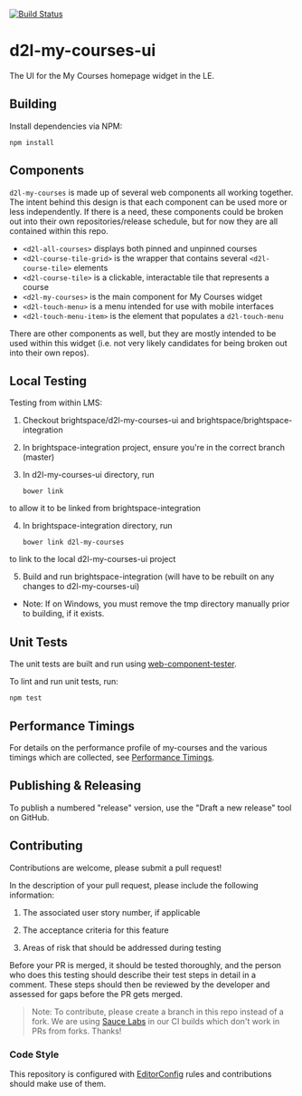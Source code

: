 [![Build Status](https://travis-ci.com/Brightspace/d2l-my-courses-ui.svg?branch=master)](https://travis-ci.com/Brightspace/d2l-my-courses-ui)

# d2l-my-courses-ui

The UI for the My Courses homepage widget in the LE.

## Building

Install dependencies via NPM:

```shell
npm install
```

## Components

`d2l-my-courses` is made up of several web components all working together. The
intent behind this design is that each component can be used more or less
independently. If there is a need, these components could be broken out into
their own repositories/release schedule, but for now they are all contained
within this repo.

- `<d2l-all-courses>` displays both pinned and unpinned courses
- `<d2l-course-tile-grid>` is the wrapper that contains several `<d2l-course-tile>` elements
- `<d2l-course-tile>` is a clickable, interactable tile that represents a course
- `<d2l-my-courses>` is the main component for My Courses widget
- `<d2l-touch-menu>` is a menu intended for use with mobile interfaces
- `<d2l-touch-menu-item>` is the element that populates a `d2l-touch-menu`

There are other components as well, but they are mostly intended to be used
within this widget (i.e. not very likely candidates for being broken out into
their own repos).

## Local Testing

Testing from within LMS:

1. Checkout brightspace/d2l-my-courses-ui and brightspace/brightspace-integration

2. In brightspace-integration project, ensure you're in the correct branch (master)

3. In d2l-my-courses-ui directory, run
	```shell
	bower link
	```
to allow it to be linked from brightspace-integration

4. In brightspace-integration directory, run
	```shell
	bower link d2l-my-courses
	```
to link to the local d2l-my-courses-ui project

5. Build and run brightspace-integration (will have to be rebuilt on any changes to d2l-my-courses-ui)
 * Note: If on Windows, you must remove the tmp directory manually prior to building, if it exists.

## Unit Tests

The unit tests are built and run using [web-component-tester](https://github.com/Polymer/web-component-tester).

To lint and run unit tests, run:

```shell
npm test
```
 
## Performance Timings

For details on the performance profile of my-courses and the various timings which are collected, see [Performance Timings](performance-timing.md).

## Publishing & Releasing

To publish a numbered "release" version, use the "Draft a new release" tool on GitHub.

## Contributing
Contributions are welcome, please submit a pull request!

In the description of your pull request, please include the following information:
1. The associated user story number, if applicable

2. The acceptance criteria for this feature

3. Areas of risk that should be addressed during testing

Before your PR is merged, it should be tested thoroughly, and the person who does this testing should describe their test steps in detail in a comment. These steps should then be reviewed by the developer and assessed for gaps before the PR gets merged.

> Note: To contribute, please create a branch in this repo instead of a fork.
We are using [Sauce Labs](https://saucelabs.com/) in our CI builds which don't
work in PRs from forks. Thanks!

### Code Style

This repository is configured with [EditorConfig](http://editorconfig.org) rules and
contributions should make use of them.

